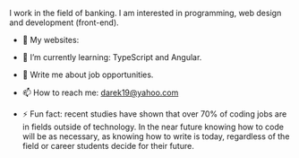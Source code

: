 I work in the field of banking. I am interested in programming, web design and development (front-end).
- 🔭 My websites:


- 🌱 I’m currently learning: TypeScript and Angular.
- 💬 Write me about job opportunities.
- 📫 How to reach me: darek19@yahoo.com 
- ⚡ Fun fact: recent studies have shown that over 70% of coding jobs are in fields outside of technology. In the near future knowing how to code will be as necessary, as knowing how to write is today, regardless of the field or career students decide for their future.

